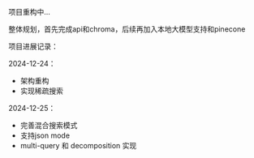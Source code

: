 项目重构中...

整体规划，首先完成api和chroma，后续再加入本地大模型支持和pinecone

项目进展记录：

2024-12-24：
- 架构重构
- 实现稀疏搜索

2024-12-25：
- 完善混合搜索模式
- 支持json mode
- multi-query 和 decomposition 实现
